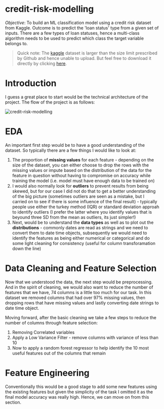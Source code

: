 # credit-risk-modelling
_Objective_: To build an ML classification model using a credit risk dataset from Kaggle. Outcome is to predict the 'loan status' type from a given set of inputs. There are a few types of loan statuses, hence a multi-class algorithm needs to be used to predict which class the target variable belongs to.

> Quick note: The [kaggle](https://www.kaggle.com/datasets/ranadeep/credit-risk-dataset/data) dataset is larger than the size limit prescribed by Github and hence unable to upload. But feel free to download it directly by clicking [here](https://www.kaggle.com/datasets/ranadeep/credit-risk-dataset/download?datasetVersionNumber=3).

# Introduction

I guess a great place to start would be the technical architecture of the project. The flow of the project is as follows:

![credit-risk-modelling](https://github.com/peterchettiar/credit-risk-modelling/assets/89821181/e6dd9079-9f2b-406a-915c-f2c06555cd60)

# EDA

An important first step would be to have a good understanding of the dataset. So typically there are a few things I would like to look at:
1. The proportion of **missing values** for each feature - depending on the size of the dataset, you can either choose to drop the rows with the missing values or impute based on the distribution of the data for the feature in question without having to compromise on accuracy while training the model (i.e. model must have enough data to be trained on)
2. I would also normally look for **outliers** to prevent results from being skewed, but for our case I did not do that to get a better understanding of the big picture (sometimes outliers are seen as a mistake, but I carried on to see if there is some influence of the final result) - typically people use either the turkey method (IQR) or standard deviation approah to identify outliers (I prefer the latter where you identify values that is beyound three SD from the mean as outliers, its just simpler!)
3. Next, would be to understand the **data types** as well as to plot out the **distributions** - commonly dates are read as strings and we need to convert them to date time objects, subsequently we would need to identify the features as being either numerical or categorical and do some light cleaning for consistency (useful for column transforamation down the line)

# Data Cleaning and Feature Selection

Now that we understood the data, the next step would be preprocessing. And in the spirit of cleaning, we would also want to reduce the number of features that we have, 74 columns is a little too much for our task. In this dataset we removed columns that had over 97% missing values, then dropping rows that have missing values and lastly converting date strings to date time object.

Moving forward, after the basic cleaning we take a few steps to reduce the number of columns through feature selection:
1. Removing Correlated variables
2. Apply a Low Variance Filter - remove columns with variance of less than 10
3. Now to apply a random forest regressor to help identify the 10 most useful features out of the columns that remain

# Feature Engineering

Conventionally this would be a good stage to add some new features using the existing features but given the simplicity of the task I omitted it as the final model accuracy was really high. Hence, we can move on from this section.

